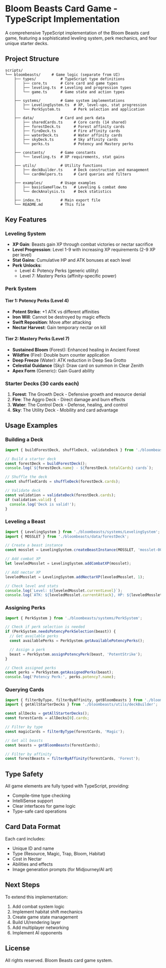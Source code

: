 # Bloom Beasts Card Game - TypeScript Implementation

A comprehensive TypeScript implementation of the Bloom Beasts card game, featuring a sophisticated leveling system, perk mechanics, and four unique starter decks.

## Project Structure

```
scripts/
└── bloombeasts/     # Game logic (separate from UI)
    ├── types/           # TypeScript type definitions
    │   ├── core.ts      # Core card and game types
    │   ├── leveling.ts  # Leveling and progression types
    │   └── game.ts      # Game state and action types
    │
    ├── systems/         # Game system implementations
    │   ├── LevelingSystem.ts  # XP, level-ups, stat progression
    │   └── PerkSystem.ts      # Perk selection and application
    │
    ├── data/            # Card and perk data
    │   ├── sharedCards.ts     # Core cards (14 shared)
    │   ├── forestDeck.ts      # Forest affinity cards
    │   ├── fireDeck.ts        # Fire affinity cards
    │   ├── waterDeck.ts       # Water affinity cards
    │   ├── skyDeck.ts         # Sky affinity cards
    │   └── perks.ts           # Potency and Mastery perks
    │
    ├── constants/       # Game constants
    │   └── leveling.ts  # XP requirements, stat gains
    │
    ├── utils/           # Utility functions
    │   ├── deckBuilder.ts     # Deck construction and management
    │   └── cardHelpers.ts     # Card queries and filters
    │
    ├── examples/        # Usage examples
    │   ├── basicGameFlow.ts   # Leveling & combat demo
    │   └── deckAnalysis.ts    # Deck statistics
    │
    ├── index.ts         # Main export file
    └── README.md        # This file
```

## Key Features

### Leveling System
- **XP Gain**: Beasts gain XP through combat victories or nectar sacrifice
- **Level Progression**: Level 1-9 with increasing XP requirements (2-9 XP per level)
- **Stat Gains**: Cumulative HP and ATK bonuses at each level
- **Perk Unlocks**:
  - Level 4: Potency Perks (generic utility)
  - Level 7: Mastery Perks (affinity-specific power)

### Perk System

#### Tier 1: Potency Perks (Level 4)
- **Potent Strike**: +1 ATK vs different affinities
- **Iron Will**: Cannot be destroyed by magic effects
- **Swift Reposition**: Move after attacking
- **Nectar Harvest**: Gain temporary nectar on kill

#### Tier 2: Mastery Perks (Level 7)
- **Sustained Bloom** (Forest): Enhanced healing in Ancient Forest
- **Wildfire** (Fire): Double burn counter application
- **Deep Freeze** (Water): ATK reduction in Deep Sea Grotto
- **Celestial Guidance** (Sky): Draw card on summon in Clear Zenith
- **Apex Form** (Generic): Gain Guard ability

### Starter Decks (30 cards each)
1. **Forest**: The Growth Deck - Defensive growth and resource denial
2. **Fire**: The Aggro Deck - Direct damage and burn effects
3. **Water**: The Control Deck - Defense, healing, and control
4. **Sky**: The Utility Deck - Mobility and card advantage

## Usage Examples

### Building a Deck

```typescript
import { buildForestDeck, shuffleDeck, validateDeck } from './bloombeasts/utils/deckBuilder';

// Build a starter deck
const forestDeck = buildForestDeck();
console.log(`${forestDeck.name} - ${forestDeck.totalCards} cards`);

// Shuffle the deck
const shuffledCards = shuffleDeck(forestDeck.cards);

// Validate deck
const validation = validateDeck(forestDeck.cards);
if (validation.valid) {
  console.log('Deck is valid!');
}
```

### Leveling a Beast

```typescript
import { LevelingSystem } from './bloombeasts/systems/LevelingSystem';
import { MOSSLET } from './bloombeasts/data/forestDeck';

// Create a beast instance
const mosslet = LevelingSystem.createBeastInstance(MOSSLET, 'mosslet-001', 0);

// Add combat XP
let leveledMosslet = LevelingSystem.addCombatXP(mosslet);

// Add nectar XP
leveledMosslet = LevelingSystem.addNectarXP(leveledMosslet, 1);

// Check level and stats
console.log(`Level: ${leveledMosslet.currentLevel}`);
console.log(`ATK: ${leveledMosslet.currentAttack}, HP: ${leveledMosslet.currentHealth}`);
```

### Assigning Perks

```typescript
import { PerkSystem } from './bloombeasts/systems/PerkSystem';

// Check if perk selection is needed
if (PerkSystem.needsPotencyPerkSelection(beast)) {
  // Get available perks
  const availablePerks = PerkSystem.getAvailablePotencyPerks();

  // Assign a perk
  beast = PerkSystem.assignPotencyPerk(beast, 'PotentStrike');
}

// Check assigned perks
const perks = PerkSystem.getAssignedPerks(beast);
console.log('Potency Perk:', perks.potency?.name);
```

### Querying Cards

```typescript
import { filterByType, filterByAffinity, getBloomBeasts } from './bloombeasts/utils/cardHelpers';
import { getAllStarterDecks } from './bloombeasts/utils/deckBuilder';

const allDecks = getAllStarterDecks();
const forestCards = allDecks[0].cards;

// Filter by type
const magicCards = filterByType(forestCards, 'Magic');

// Get all beasts
const beasts = getBloomBeasts(forestCards);

// Filter by affinity
const forestBeasts = filterByAffinity(forestCards, 'Forest');
```

## Type Safety

All game elements are fully typed with TypeScript, providing:
- Compile-time type checking
- IntelliSense support
- Clear interfaces for game logic
- Type-safe card operations

## Card Data Format

Each card includes:
- Unique ID and name
- Type (Resource, Magic, Trap, Bloom, Habitat)
- Cost in Nectar
- Abilities and effects
- Image generation prompts (for Midjourney/AI art)

## Next Steps

To extend this implementation:
1. Add combat system logic
2. Implement habitat shift mechanics
3. Create game state management
4. Build UI/rendering layer
5. Add multiplayer networking
6. Implement AI opponents

## License

All rights reserved. Bloom Beasts card game system.
